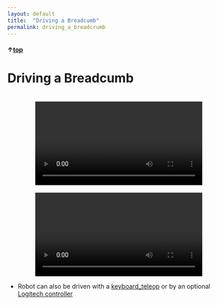```yaml
---
layout: default
title:  "Driving a Breadcumb"
permalink: driving_a_breadcrumb
---
```


#### &uarr;[top](https://ubiquityrobotics.github.io/breadcrumb_learn/)

# Driving a Breadcumb
<br>

<video style="display: block; margin-left: auto; margin-right: auto;" width="75%" controls autoplay>
  <source src="breadcrumb/assets/Ubiquity_Turn_Cutted.mov" type="video/mp4">
  Your browser does not support the video tag.
</video>

<br>

<video style="display: block; margin-left: auto; margin-right: auto;" width="75%" controls autoplay>
  <source src="breadcrumb/assets/Ubiquity_Start_Stop.mov" type="video/mp4">
  Your browser does not support the video tag.
</video>

- Robot can also be driven with a [keyboard_teleop](https://learn.ubiquityrobotics.com/keyboard_teleop) or by an optional [Logitech controller](https://learn.ubiquityrobotics.com/logitech)
